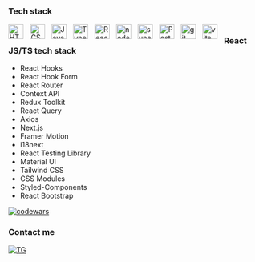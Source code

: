 ### Tech stack
<img align="left" height="30px" style="padding-right:10px" src="https://camo.githubusercontent.com/d458b55282fc167f5a189b35e54f966acdd5100d9331d90bea6416f2805e7f95/68747470733a2f2f63646e2e6a7364656c6976722e6e65742f67682f64657669636f6e732f64657669636f6e2f69636f6e732f68746d6c352f68746d6c352d706c61696e2e737667" alt="HTML 5">
<img align="left" height="30px" style="padding-right:10px" src="https://upload.wikimedia.org/wikipedia/commons/thumb/6/62/CSS3_logo.svg/160px-CSS3_logo.svg.png" alt="CSS 3">
<img align="left" height="30px" style="padding-right:10px" src="https://camo.githubusercontent.com/528e232c728b497080cbf31d2a7e797caa81e402ff81643f79b2c2c395a29f17/68747470733a2f2f63646e2e6a7364656c6976722e6e65742f67682f64657669636f6e732f64657669636f6e2f69636f6e732f6a6176617363726970742f6a6176617363726970742d706c61696e2e737667" alt="JavaScript">
<img align="left" height="30px" style="padding-right:10px" src="https://upload.wikimedia.org/wikipedia/commons/thumb/f/f5/Typescript.svg/128px-Typescript.svg.png" alt="Typescript">
<img align="left" height="30px" style="padding-right:10px" 
src="https://upload.wikimedia.org/wikipedia/commons/a/a7/React-icon.svg" alt="React">
<img align="left" height="30px" style="padding-right:10px" src="https://cdn.freebiesupply.com/logos/large/2x/nodejs-1-logo-png-transparent.png" alt="node.js">
<!-- <img align="left" height="30px" style="padding-right:10px" src="https://cdn.icon-icons.com/icons2/2415/PNG/512/mongodb_original_logo_icon_146424.png" alt="mangoDB">
<img align="left" height="30px" style="padding-right:10px" src="https://upload.wikimedia.org/wikipedia/commons/thumb/e/e8/Deno_2021.svg/120px-Deno_2021.svg.png" alt="Deno"> -->
<!--<img align="left" height="30px" style="padding-right:10px" src="https://cdn.freebiesupply.com/logos/large/2x/mysql-5-logo-png-transparent.png" alt="MySQL">-->
<!--<img align="left" height="30px" style="padding-right:10px" src="https://upload.wikimedia.org/wikipedia/commons/thumb/2/29/Postgresql_elephant.svg/120px-Postgresql_elephant.svg.png" alt="Postgresql"> -->
<img align="left" height="30px" style="padding-right:10px" src="https://github.com/RomchikSt/RomchikSt/assets/140477189/cb87c0a8-556e-45ab-b1c1-42697dac985e" alt="supabase">
<img align="left" height="30px" style="padding-right:10px" src="https://www.svgrepo.com/show/354202/postman-icon.svg" alt="Postman">
<!-- <img align="left" height="30px" style="padding-right:10px" src="https://uxwing.com/wp-content/themes/uxwing/download/brands-and-social-media/docker-icon.png" alt="docker">  -->
<img align="left" height="30px" style="padding-right:10px" src="https://camo.githubusercontent.com/dc9e7e657b4cd5ba7d819d1a9ce61434bd0ddbb94287d7476b186bd783b62279/68747470733a2f2f63646e2e6a7364656c6976722e6e65742f67682f64657669636f6e732f64657669636f6e2f69636f6e732f6769742f6769742d6f726967696e616c2e737667" alt="git">
<img align="left" height="30px" style="padding-right:10px" src="https://upload.wikimedia.org/wikipedia/commons/thumb/f/f1/Vitejs-logo.svg/240px-Vitejs-logo.svg.png" alt="vite">




#

### React JS/TS tech stack
  - React Hooks
  - React Hook Form
  - React Router
  - Context API
  - Redux Toolkit
  - React Query
  - Axios  
  - Next.js <!-- - Three.js-->
  - Framer Motion
  - i18next
  - React Testing Library
  - Material UI
  - Tailwind CSS
  - CSS Modules
  - Styled-Components
  - React Bootstrap
 
 [![codewars](https://www.codewars.com/users/RomchikSt/badges/small)](https://www.codewars.com/users/RomchikSt)
 

 
### Contact me

[![TG](https://img.shields.io/badge/-Telegram-0d1117?style=for-the-badge&logo=telegram)](https://t.me/Romchik_St)
